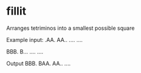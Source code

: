 # fillit
Arranges tetriminos  into a smallest possible square

Example input:
  .AA.
  AA..
  ....
  ....

  BBB.
  B...
  ....
  ....

Output
  BBB.
  BAA.
  AA..
  ....
